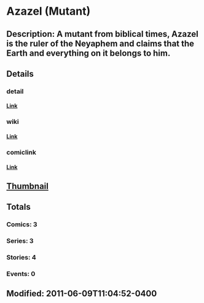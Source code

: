 # Azazel (Mutant)
## Description: A mutant from biblical times, Azazel is the ruler of the Neyaphem and claims that the Earth and everything on it belongs to him.
## Details
### detail
#### [Link](http://marvel.com/characters/227/azazel?utm_campaign=apiRef&utm_source=225578a89fc76f3d20fbffda5d17a88d)
### wiki
#### [Link](http://marvel.com/universe/Azazel_(mutant)?utm_campaign=apiRef&utm_source=225578a89fc76f3d20fbffda5d17a88d)
### comiclink
#### [Link](http://marvel.com/comics/characters/1011766/azazel_mutant?utm_campaign=apiRef&utm_source=225578a89fc76f3d20fbffda5d17a88d)
## [Thumbnail](http://i.annihil.us/u/prod/marvel/i/mg/b/40/image_not_available.jpg)
## Totals
### Comics: 3
### Series: 3
### Stories: 4
### Events: 0
## Modified: 2011-06-09T11:04:52-0400